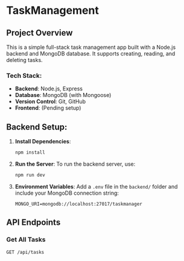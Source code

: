 # TaskManagement
## Project Overview
This is a simple full-stack task management app built with a Node.js backend and MongoDB database. It supports creating, reading, and deleting tasks.

### Tech Stack:
- **Backend**: Node.js, Express
- **Database**: MongoDB (with Mongoose)
- **Version Control**: Git, GitHub
- **Frontend**: (Pending setup)

## Backend Setup:
1. **Install Dependencies**:
    ```bash
    npm install
    ```

2. **Run the Server**:
    To run the backend server, use:
    ```bash
    npm run dev
    ```

3. **Environment Variables**:
    Add a `.env` file in the `backend/` folder and include your MongoDB connection string:
    ```
    MONGO_URI=mongodb://localhost:27017/taskmanager
    ```

## API Endpoints

### Get All Tasks
```bash
GET /api/tasks